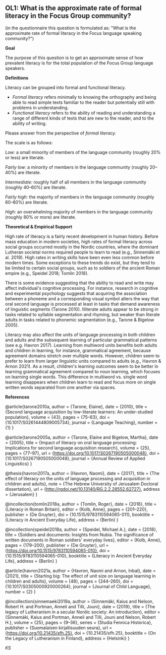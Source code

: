 
## OL1: What is the approximate rate of formal literacy in the Focus Group community?

(in the questionnaire this question is formulated as: "What is the approximate rate of formal literacy in the Focus language speaking community?")


**Goal**

The purpose of this question is to get an approximate sense of how prevalent literacy is for the total population of the Focus Group language speakers.



**Definitions**

Literacy can be grouped into formal and functional literacy.
- *Formal literacy* refers minimally to knowing the orthography and being able to read simple texts familiar to the reader but potentially still with problems in understanding.
- *Functional literacy* refers to the ability of reading and understanding a range of different kinds of texts that are new to the reader, and to the ability of writing.


Please answer from the perspective of *formal literacy.*


The scale is as follows:

*Low:* a small minority of members of the language community (roughly 20% or less) are literate.

*Fairly low:* a minority of members in the language community (roughly 20–40%) are literate.

*Intermediate:* roughly half of all members in the language community (roughly 40–60%) are literate.

*Fairly high:* the majority of members in the language community (roughly 60–80%) are literate.

*High:* an overwhelming majority of members in the language community (roughly 80% or more) are literate.



**Theoretical & Empirical Support**

High rate of literacy is a fairly recent development in human history. Before mass education in modern societies, high rates of formal literacy across social groups occurred mostly in the Nordic countries, where the dominant Lutheran societal norms required people to learn to read (e.g., Sinnemäki et al. 2019). High rates in writing skills have been even less common before modern times. Some exceptions to these trends do exist, but they tend to be limited to certain social groups, such as to soldiers of the ancient Roman empire (e.g., Speidel 2018; Tomlin 2018).

There is some evidence suggesting that the ability to read and write may affect individual's cognitive processing. For instance, research in cognitive and experimental psychology suggests that acquiring the association between a phoneme and a corresponding visual symbol alters the way that oral second language is processed at least in tasks that demand awareness of linguistic segments (Tarone 2010). Illiterate adults appear to be strong in tasks related to syllable segmentation and rhyming, but weaker than literate adults in tasks related to phonemic segmentation (e.g., Tarone & Bigelow 2005).

Literacy may also affect the units of language processing in both children and adults and the subsequent learning of particular grammatical patterns (see e.g. Havron 2017). Learning from multiword units benefits both adults and children in learning, for instance, grammatical agreement, because agreement domains stretch over multiple words. However, children seem to prefer to learn from larger linguistic units compared to adults (e.g., Havron & Arnon 2021). As a result, children's learning outcomes seem to be better in learning grammatical agreement compared to noun learning, which focuses on learning single words. This difference in multiword vs. single word learning disappears when children learn to read and focus more on single written words separated from one another via spaces.


**References**


@article{tarone2010a,
  author = {Tarone, Elaine},
  date = {2010},
  title = {Second language acquisition by low-literate learners: An under-studied population},
  volume = {43},
  pages = {75–83},
  doi = {10.1017/S0261444809005734},
  journal = {Language Teaching},
  number = {1}
}

@article{tarone2005a,
  author = {Tarone, Elaine and Bigelow, Martha},
  date = {2005},
  title = {Impact of literacy on oral language processing: Implications for second language acquisition research},
  volume = {25},
  pages = {77–97},
  url = {https://doi.org/10.1017/S0267190505000048},
  doi = {10.1017/S0267190505000048},
  journal = {Annual Review of Applied Linguistics}
}

@thesis{havron2017a,
  author = {Havron, Naomi},
  date = {2017},
  title = {The effect of literacy on the units of language processing and acquisition in children and adults},
  note = {The Hebrew University of Jerusalem Doctoral dissertation},
  url = {http://rgdoi.net/10.13140/RG.2.2.28552.62727},
  address = {Jerusalem}
}

@incollection{tomlin2018a,
  author = {Tomlin, Roger},
  date = {2018},
  title = {Literacy in Roman Britain},
  editor = {Kolb, Anne},
  pages = {201–220},
  publisher = {De Gruyter},
  doi = {10.1515/9783110594065-011},
  booktitle = {Literacy in Ancient Everyday Life},
  address = {Berlin}
}

@incollection{speidel2018a,
  author = {Speidel, Michael A.},
  date = {2018},
  title = {Soldiers and documents: Insights from Nubia. The significance of written documents in Roman soldiers' everyday lives},
  editor = {Kolb, Anne},
  pages = {179–200},
  publisher = {De Gruyter},
  url = {https://doi.org/10.1515/9783110594065-010},
  doi = {10.1515/9783110594065-010},
  booktitle = {Literacy in Ancient Everyday Life},
  address = {Berlin}
}

@article{havron2021a,
  author = {Havron, Naomi and Arnon, Inbal},
  date = {2021},
  title = {Starting big: The effect of unit size on language learning in children and adults},
  volume = {48},
  pages = {244–260},
  doi = {10.1017/S0305000920000264},
  journal = {Journal of Child Language},
  number = {2}
}

@incollection{sinnemaeki2019a,
  author = {Sinnemäki, Kaius and Nelson, Robert H. and Portman, Anneli and Tilli, Jouni},
  date = {2019},
  title = {The legacy of Lutheranism in a secular Nordic society: An introduction},
  editor = {Sinnemäki, Kaius and Portman, Anneli and Tilli, Jouni and Nelson, Robert H.},
  volume = {25},
  pages = {9–36},
  series = {Studia Fennica Historica},
  publisher = {Suomalaisen kirjallisuuden seura},
  url = {https://doi.org/10.21435/sfh.25},
  doi = {10.21435/sfh.25},
  booktitle = {On the Legacy of Lutheranism in Finland},
  address = {Helsinki}
}

*KS*
